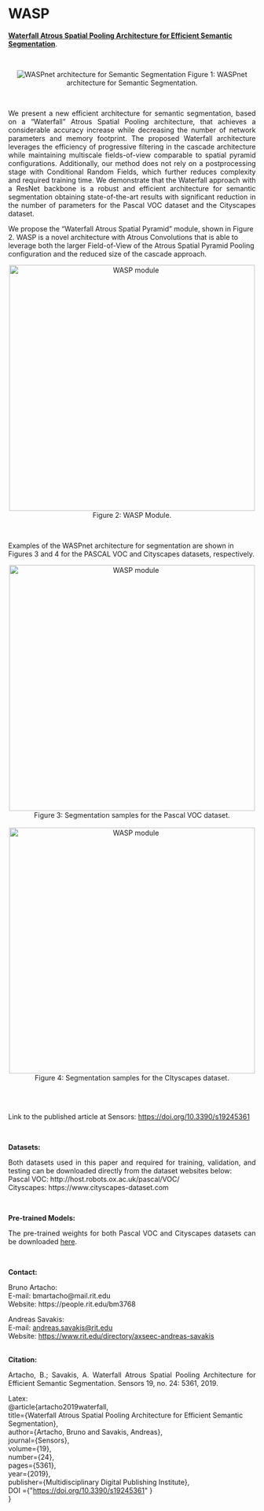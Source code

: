 # WASP

  <a href="https://doi.org/10.3390/s19245361">**Waterfall Atrous Spatial Pooling Architecture for Efficient Semantic Segmentation**</a>.
</p><br />

<p align="center">
  <img src="https://www.mdpi.com/sensors/sensors-19-05361/article_deploy/html/images/sensors-19-05361-g004.png" title="WASPnet architecture for Semantic Segmentation">
  Figure 1: WASPnet architecture for Semantic Segmentation.
</p><br />

<p align="justify">
We present a new efficient architecture for semantic segmentation, based on a “Waterfall” Atrous Spatial Pooling architecture, that achieves a considerable accuracy increase while decreasing the number of network parameters and memory footprint. The proposed Waterfall architecture leverages the efficiency of progressive filtering in the cascade architecture while maintaining multiscale fields-of-view comparable to spatial pyramid configurations. Additionally, our method does not rely on a postprocessing stage with Conditional Random Fields, which further reduces complexity and required training time. We demonstrate that the Waterfall approach with a ResNet backbone is a robust and efficient architecture for semantic segmentation obtaining state-of-the-art results with significant reduction in the number of parameters for the Pascal VOC dataset and the Cityscapes dataset.<br />
  
We propose the “Waterfall Atrous Spatial Pyramid” module, shown in Figure 2. WASP is a novel architecture with Atrous Convolutions that is able to leverage both the larger Field-of-View of the Atrous Spatial Pyramid Pooling configuration and the reduced size of the cascade approach.<br />

<p align="center">
  <img src="https://www.mdpi.com/sensors/sensors-19-05361/article_deploy/html/images/sensors-19-05361-g006.png" width=500 title="WASP module"><br />
  Figure 2: WASP Module.
</p><br />

Examples of the WASPnet architecture for segmentation are shown in Figures 3 and 4 for the PASCAL VOC and Cityscapes datasets, respectively.<br />

<p align="center">
  <img src="https://www.mdpi.com/sensors/sensors-19-05361/article_deploy/html/images/sensors-19-05361-g009.png" width=500 title="WASP module"><br />
  Figure 3: Segmentation samples for the Pascal VOC dataset.
  <br /><br />
  <img src="https://www.mdpi.com/sensors/sensors-19-05361/article_deploy/html/images/sensors-19-05361-g010.png" width=500 title="WASP module"><br />
  Figure 4: Segmentation samples for the CItyscapes dataset.
</p><br /><br />
  
Link to the published article at Sensors: https://doi.org/10.3390/s19245361
</p><br />

**Datasets:**
<p align="justify">
Both datasets used in this paper and required for training, validation, and testing can be downloaded directly from the dataset websites below:<br />
  Pascal VOC: http://host.robots.ox.ac.uk/pascal/VOC/<br />
  Cityscapes: https://www.cityscapes-dataset.com<br />
</p><br />

**Pre-trained Models:**
<p align="justify">
The pre-trained weights for both Pascal VOC and Cityscapes datasets can be downloaded 
  <a href="https://drive.google.com/drive/folders/1sX90NCPQL5zg4bzFYRsF5yBxBZ6DQfsG?usp=sharing">here</a>.
</p><br />


**Contact:**

<p align="justify">
Bruno Artacho:<br />
  E-mail: bmartacho@mail.rit.edu<br />
  Website: https://people.rit.edu/bm3768<br />
  
Andreas Savakis:<br />
  E-mail: andreas.savakis@rit.edu<br />
  Website: https://www.rit.edu/directory/axseec-andreas-savakis<br /><br />
</p>

**Citation:**

<p align="justify">
Artacho, B.; Savakis, A. Waterfall Atrous Spatial Pooling Architecture for Efficient Semantic Segmentation. Sensors 19, no. 24: 5361, 2019. <br />

Latex:<br />
@article{artacho2019waterfall,<br />
  title={Waterfall Atrous Spatial Pooling Architecture for Efficient Semantic Segmentation},<br />
  author={Artacho, Bruno and Savakis, Andreas},<br />
  journal={Sensors},<br />
  volume={19},<br />
  number={24},<br />
  pages={5361},<br />
  year={2019},<br />
  publisher={Multidisciplinary Digital Publishing Institute},<br />
  DOI ={"https://doi.org/10.3390/s19245361" }<br />
}<br />
</p>
